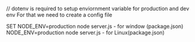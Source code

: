 // dotenv is required to setup enviornment variable for production and dev env
 For that we need to create a config file
  

 SET NODE_ENV=production node server.js   - for window (package.json)
 NODE_ENV=production node server.js   - for Linux(package.json)